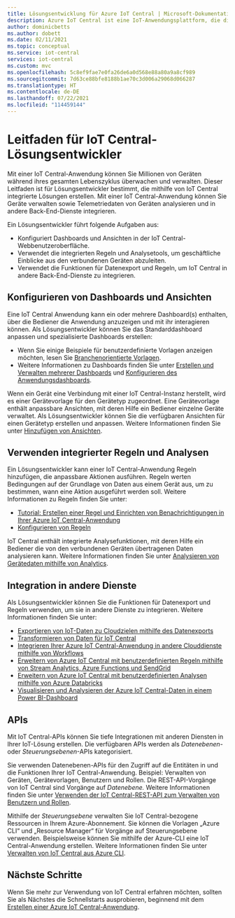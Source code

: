 ```yaml
---
title: Lösungsentwicklung für Azure IoT Central | Microsoft-Dokumentation
description: Azure IoT Central ist eine IoT-Anwendungsplattform, die die Erstellung von IoT-Lösungen vereinfacht. Dieser Artikel bietet eine Übersicht über das Entwickeln integrierter Lösungen mit IoT Central.
author: dominicbetts
ms.author: dobett
ms.date: 02/11/2021
ms.topic: conceptual
ms.service: iot-central
services: iot-central
ms.custom: mvc
ms.openlocfilehash: 5c8ef9fae7e0fa26de6a0d568e88a80a9a8cf989
ms.sourcegitcommit: 7d63ce88bfe8188b1ae70c3d006a29068d066287
ms.translationtype: HT
ms.contentlocale: de-DE
ms.lasthandoff: 07/22/2021
ms.locfileid: "114459144"
---
```

# <a name="iot-central-solution-builder-guide"></a>Leitfaden für IoT Central-Lösungsentwickler

Mit einer IoT Central-Anwendung können Sie Millionen von Geräten während ihres gesamten Lebenszyklus überwachen und verwalten. Dieser Leitfaden ist für Lösungsentwickler bestimmt, die mithilfe von IoT Central integrierte Lösungen erstellen. Mit einer IoT Central-Anwendung können Sie Geräte verwalten sowie Telemetriedaten von Geräten analysieren und in andere Back-End-Dienste integrieren.

Ein Lösungsentwickler führt folgende Aufgaben aus:

- Konfiguriert Dashboards und Ansichten in der IoT Central-Webbenutzeroberfläche.
- Verwendet die integrierten Regeln und Analysetools, um geschäftliche Einblicke aus den verbundenen Geräten abzuleiten.
- Verwendet die Funktionen für Datenexport und Regeln, um IoT Central in andere Back-End-Dienste zu integrieren.

## <a name="configure-dashboards-and-views"></a>Konfigurieren von Dashboards und Ansichten

Eine IoT Central Anwendung kann ein oder mehrere Dashboard(s) enthalten, über die Bediener die Anwendung anzuzeigen und mit ihr interagieren können. Als Lösungsentwickler können Sie das Standarddashboard anpassen und spezialisierte Dashboards erstellen:

- Wenn Sie einige Beispiele für benutzerdefinierte Vorlagen anzeigen möchten, lesen Sie [Branchenorientierte Vorlagen](concepts-app-templates.md#industry-focused-templates).
- Weitere Informationen zu Dashboards finden Sie unter [Erstellen und Verwalten mehrerer Dashboards](howto-manage-dashboards.md) und [Konfigurieren des Anwendungsdashboards](howto-manage-dashboards.md).

Wenn ein Gerät eine Verbindung mit einer IoT Central-Instanz herstellt, wird es einer Gerätevorlage für den Gerätetyp zugeordnet. Eine Gerätevorlage enthält anpassbare Ansichten, mit deren Hilfe ein Bediener einzelne Geräte verwaltet. Als Lösungsentwickler können Sie die verfügbaren Ansichten für einen Gerätetyp erstellen und anpassen. Weitere Informationen finden Sie unter [Hinzufügen von Ansichten](howto-set-up-template.md#views).

## <a name="use-built-in-rules-and-analytics"></a>Verwenden integrierter Regeln und Analysen

Ein Lösungsentwickler kann einer IoT Central-Anwendung Regeln hinzufügen, die anpassbare Aktionen ausführen. Regeln werten Bedingungen auf der Grundlage von Daten aus einem Gerät aus, um zu bestimmen, wann eine Aktion ausgeführt werden soll. Weitere Informationen zu Regeln finden Sie unter:

- [Tutorial: Erstellen einer Regel und Einrichten von Benachrichtigungen in Ihrer Azure IoT Central-Anwendung](tutorial-create-telemetry-rules.md)
- [Konfigurieren von Regeln](howto-configure-rules.md)

IoT Central enthält integrierte Analysefunktionen, mit deren Hilfe ein Bediener die von den verbundenen Geräten übertragenen Daten analysieren kann. Weitere Informationen finden Sie unter [Analysieren von Gerätedaten mithilfe von Analytics](howto-create-analytics.md).

## <a name="integrate-with-other-services"></a>Integration in andere Dienste

Als Lösungsentwickler können Sie die Funktionen für Datenexport und Regeln verwenden, um sie in andere Dienste zu integrieren. Weitere Informationen finden Sie unter:

- [Exportieren von IoT-Daten zu Cloudzielen mithilfe des Datenexports](howto-export-data.md)
- [Transformieren von Daten für IoT Central](howto-transform-data.md)
- [Integrieren Ihrer Azure IoT Central-Anwendung in andere Clouddienste mithilfe von Workflows](howto-configure-rules-advanced.md)
- [Erweitern von Azure IoT Central mit benutzerdefinierten Regeln mithilfe von Stream Analytics, Azure Functions und SendGrid](howto-create-custom-rules.md)
- [Erweitern von Azure IoT Central mit benutzerdefinierten Analysen mithilfe von Azure Databricks](howto-create-custom-analytics.md)
- [Visualisieren und Analysieren der Azure IoT Central-Daten in einem Power BI-Dashboard](howto-connect-powerbi.md)

## <a name="apis"></a>APIs

Mit IoT Central-APIs können Sie tiefe Integrationen mit anderen Diensten in Ihrer IoT-Lösung erstellen. Die verfügbaren APIs werden als *Datenebenen*- oder *Steuerungsebenen*-APIs kategorisiert.

Sie verwenden Datenebenen-APIs für den Zugriff auf die Entitäten in und die Funktionen Ihrer IoT Central-Anwendung. Beispiel: Verwalten von Geräten, Gerätevorlagen, Benutzern und Rollen. Die REST-API-Vorgänge von IoT Central sind Vorgänge auf *Datenebene.* Weitere Informationen finden Sie unter [Verwenden der IoT Central-REST-API zum Verwalten von Benutzern und Rollen](howto-manage-users-roles-with-rest-api.md).

Mithilfe der *Steuerungsebene* verwalten Sie IoT Central-bezogene Ressourcen in Ihrem Azure-Abonnement. Sie können die Vorlagen „Azure CLI“ und „Resource Manager“ für Vorgänge auf Steuerungsebene verwenden. Beispielsweise können Sie mithilfe der Azure-CLI eine IoT Central-Anwendung erstellen. Weitere Informationen finden Sie unter [Verwalten von IoT Central aus Azure CLI](howto-manage-iot-central-from-cli.md).

## <a name="next-steps"></a>Nächste Schritte

Wenn Sie mehr zur Verwendung von IoT Central erfahren möchten, sollten Sie als Nächstes die Schnellstarts ausprobieren, beginnend mit dem [Erstellen einer Azure IoT Central-Anwendung](./quick-deploy-iot-central.md).
